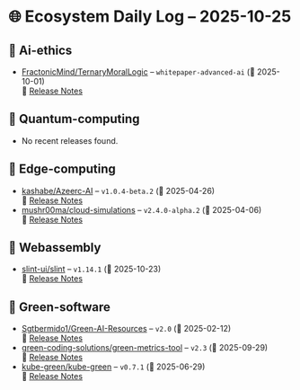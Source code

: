 # 🌐 Ecosystem Daily Log – 2025-10-25

## 🔹 Ai-ethics
- [FractonicMind/TernaryMoralLogic](https://github.com/FractonicMind/TernaryMoralLogic/releases/tag/whitepaper-advanced-ai) – `whitepaper-advanced-ai` (📅 2025-10-01)  
  🔗 [Release Notes](https://github.com/FractonicMind/TernaryMoralLogic/releases/tag/whitepaper-advanced-ai)

## 🔹 Quantum-computing
- No recent releases found.

## 🔹 Edge-computing
- [kashabe/Azeerc-AI](https://github.com/kashabe/Azeerc-AI/releases/tag/v1.0.4-beta.2) – `v1.0.4-beta.2` (📅 2025-04-26)  
  🔗 [Release Notes](https://github.com/kashabe/Azeerc-AI/releases/tag/v1.0.4-beta.2)
- [mushr00ma/cloud-simulations](https://github.com/mushr00ma/cloud-simulations/releases/tag/v2.4.0-alpha.2) – `v2.4.0-alpha.2` (📅 2025-04-06)  
  🔗 [Release Notes](https://github.com/mushr00ma/cloud-simulations/releases/tag/v2.4.0-alpha.2)

## 🔹 Webassembly
- [slint-ui/slint](https://github.com/slint-ui/slint/releases/tag/v1.14.1) – `v1.14.1` (📅 2025-10-23)  
  🔗 [Release Notes](https://github.com/slint-ui/slint/releases/tag/v1.14.1)

## 🔹 Green-software
- [Sgtbermido1/Green-AI-Resources](https://github.com/Sgtbermido1/Green-AI-Resources/releases/tag/v2.0) – `v2.0` (📅 2025-02-12)  
  🔗 [Release Notes](https://github.com/Sgtbermido1/Green-AI-Resources/releases/tag/v2.0)
- [green-coding-solutions/green-metrics-tool](https://github.com/green-coding-solutions/green-metrics-tool/releases/tag/v2.3) – `v2.3` (📅 2025-09-29)  
  🔗 [Release Notes](https://github.com/green-coding-solutions/green-metrics-tool/releases/tag/v2.3)
- [kube-green/kube-green](https://github.com/kube-green/kube-green/releases/tag/v0.7.1) – `v0.7.1` (📅 2025-06-29)  
  🔗 [Release Notes](https://github.com/kube-green/kube-green/releases/tag/v0.7.1)